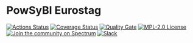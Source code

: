 # PowSyBl Eurostag

[![Actions Status](https://github.com/powsybl/powsybl-eurostag/workflows/CI/badge.svg)](https://github.com/powsybl/powsybl-eurostag/actions)
[![Coverage Status](https://sonarcloud.io/api/project_badges/measure?project=com.powsybl%3Apowsybl-eurostag&metric=coverage)](https://sonarcloud.io/component_measures?id=com.powsybl%3Apowsybl-eurostag&metric=coverage)
[![Quality Gate](https://sonarcloud.io/api/project_badges/measure?project=com.powsybl%3Apowsybl-eurostag&metric=alert_status)](https://sonarcloud.io/dashboard?id=com.powsybl%3Apowsybl-eurostag)
[![MPL-2.0 License](https://img.shields.io/badge/license-MPL_2.0-blue.svg)](https://www.mozilla.org/en-US/MPL/2.0/)
[![Join the community on Spectrum](https://withspectrum.github.io/badge/badge.svg)](https://spectrum.chat/powsybl)
[![Slack](https://img.shields.io/badge/slack-powsybl-blueviolet.svg?logo=slack)](https://join.slack.com/t/powsybl/shared_invite/zt-rzvbuzjk-nxi0boim1RKPS5PjieI0rA)
